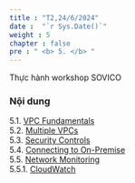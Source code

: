 ```yaml
---
title : "T2,24/6/2024"
date :  "`r Sys.Date()`" 
weight : 5
chapter : false
pre : " <b> 5. </b> "
---
```


Thực hành workshop SOVICO

### Nội dung
5.1. [VPC Fundamentals](5.1-vpcfundamentals/) \
5.2. [Multiple VPCs](5.2-multiplevpcs/) \
5.3. [Security Controls](5.3-securitycontrols/)\
5.4. [Connecting to On-Premise](5.4-connectingtoon-premise/)\
5.5. [Network Monitoring](5.5-networkmonitoring/)\
    5.5.1. [CloudWatch](5.5-networkmonitoring/5.5.1-cloudwatch/)